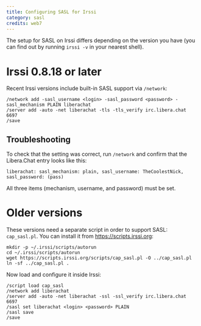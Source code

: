 ```yaml
---
title: Configuring SASL for Irssi
category: sasl
credits: web7
---
```


The setup for SASL on Irssi differs depending on the version you have (you can
find out by running `irssi -v` in your nearest shell).

# Irssi 0.8.18 or later

Recent Irssi versions include built-in SASL support via `/network`:

<!-- markdownlint-disable MD013 -->
    /network add -sasl_username <login> -sasl_password <password> -sasl_mechanism PLAIN liberachat
    /server add -auto -net liberachat -tls -tls_verify irc.libera.chat 6697
    /save

<!-- markdownlint-enable MD013 -->

## Troubleshooting

To check that the setting was correct, run `/network` and confirm that the
Libera.Chat entry looks like this:

<!-- markdownlint-disable MD013 -->
    liberachat: sasl_mechanism: plain, sasl_username: TheCoolestNick, sasl_password: (pass)

<!-- markdownlint-enable MD013 -->

All three items (mechanism, username, and password) must be set.

# Older versions

These versions need a separate script in order to support SASL: `cap_sasl.pl`.
You can install it from <https://scripts.irssi.org>:

    mkdir -p ~/.irssi/scripts/autorun
    cd ~/.irssi/scripts/autorun
    wget https://scripts.irssi.org/scripts/cap_sasl.pl -O ../cap_sasl.pl
    ln -sf ../cap_sasl.pl .

Now load and configure it inside Irssi:

    /script load cap_sasl
    /network add liberachat
    /server add -auto -net liberachat -ssl -ssl_verify irc.libera.chat 6697
    /sasl set liberachat <login> <password> PLAIN
    /sasl save
    /save
